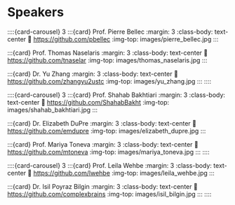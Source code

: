 # Speakers

::::{card-carousel} 3 
:::{card} Prof. Pierre Bellec
:margin: 3
:class-body: text-center
:link: https://github.com/pbellec
:img-top: images/pierre_bellec.jpg
:::

:::{card} Prof. Thomas Naselaris
:margin: 3
:class-body: text-center
:link: https://github.com/tnaselar
:img-top: images/thomas_naselaris.jpg
:::

:::{card} Dr. Yu Zhang
:margin: 3
:class-body: text-center
:link: https://github.com/zhangyu2ustc
:img-top: images/yu_zhang.jpg
:::
::::

::::{card-carousel} 3 
:::{card} Prof. Shahab Bakhtiari
:margin: 3
:class-body: text-center
:link: https://github.com/ShahabBakht
:img-top: images/shahab_bakhtiari.jpg
:::


:::{card} Dr. Elizabeth DuPre
:margin: 3
:class-body: text-center
:link: https://github.com/emdupre
:img-top: images/elizabeth_dupre.jpg
:::

:::{card} Prof. Mariya Toneva
:margin: 3
:class-body: text-center
:link: https://github.com/mtoneva
:img-top: images/mariya_toneva.jpg
:::
::::

::::{card-carousel} 3 
:::{card} Prof. Leila Wehbe
:margin: 3
:class-body: text-center
:link: https://github.com/lwehbe
:img-top: images/leila_wehbe.jpg
:::


:::{card} Dr. Isil Poyraz Bilgin
:margin: 3
:class-body: text-center
:link: https://github.com/complexbrains
:img-top: images/isil_bilgin.jpg
:::
::::